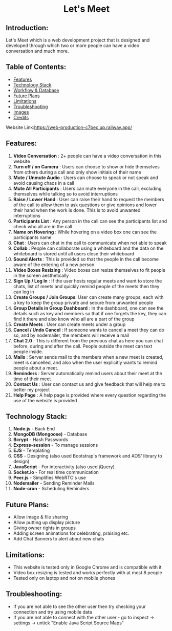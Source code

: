 <h1 align="center"><b>Let's Meet</b></h1>
<p align="center">
</p>

## Introduction:
  Let's Meet which is a web development project that is designed and developed through which two or more people can have a video conversation and much more.


## Table of Contents:
* [ Features ](#features)
* [ Technology Stack ](#technologystack)
* [ Workflow & Database ](#models) 
* [ Future Plans ](#futureplans)
* [ Limitations ](#limitations)
* [ Troubleshooting ](#troubleshooting)
* [ Images ](#images)
* [ Credits ](#credits)

Website Link:https://web-production-c7bec.up.railway.app/

## <a name="features"></a>Features:
1) <b>Video Conversation</b> : 2+ people can have a video conversation in this website
2) <b>Turn off / on Camera</b> : Users can choose to show or hide themselves from others during a call and only show initials of their name
3) <b>Mute / Unmute Audio</b> : Users can choose to speak or not speak and avoid causing chaos in a call
4) <b>Mute All Participants</b> : Users can mute everyone in the call, excluding themselves while talking so to avoid interruptions
5) <b>Raise / Lower Hand</b> : User can raise their hand to request the members of the call to allow them to ask questions or give opinions and lower their hand when the work is done. This is to avoid unwanted interruptions
6) <b>Participants List</b> : Any person in the call can see the participants list and check who all are in the call
7) <b>Name on Hovering</b> : While hovering on a video box one can see the participants name
8) <b>Chat</b> : Users can chat in the call to communicate when not able to speak
9) <b>Collab</b> : People can collaborate using a whiteboard and the data on the whiteboard is stored until all users close their whiteboard
10) <b>Sound Alerts</b> : This is provided so that the people in the call become aware of the entering of a new person
11) <b>Video Boxes Resizing</b> : Video boxes can resize themselves to fit people in the screen aesthetically
12) <b>Sign Up / Log In</b> : If the user hosts regular meets and want to store the chats, list of meets and quickly remind people of the meets then they can log in
13) <b>Create Groups / Join Groups</b>: User can create many groups, each with a key to keep the group private and secure from unwanted people
14) <b>Group Details in Group Dashboard</b> : In the dashboard, one can see the details such as key and members so that if one forgets the key, they can find it there and also know who all are a part of the group
15) <b>Create Meets</b> : User can create meets under a group
16) <b>Cancel / Undo Cancel</b> : If someone wants to cancel a meet they can do so, and by nodemailer, the members will receive a mail
17) <b>Chat 2.0</b> : This is different from the previous chat as here you can chat before, during and after the call. People outside the meet can text people inside.
18) <b>Mails</b> : Server sends mail to the members when a new meet is created, meet is cancelled, and also when the user explicitly wants to remind people about a meet.
19) <b>Reminders</b> : Server automatically remind users about their meet at the time of their meet
20) <b>Contact Us</b> : User can contact us and give feedback that will help me to better my project
21) <b>Help Page</b> : A help page is provided where every question regarding the use of the website is provided

## <a name="technologystack"></a>Technology Stack:
  1) <b>Node.js</b>  - Back End
  2) <b>MongoDB (Mongoose)</b> - Database
  3) <b>Bcrypt</b> - Hash Passwords
  4) <b>Express-session</b> - To manage sessions
  5) <b>EJS</b> - Templating 
  6) <b>CSS</b> - Designing (also used Bootstrap's framework and AOS' library to design)
  7) <b>JavaScript</b> - For interactivity (also used jQuery)
  8) <b>Socket.io</b> - For real time communication
  9) <b>Peer.js</b> - Simplifies WebRTC's use
  10) <b>Nodemailer</b> - Sending Reminder Mails
  11) <b>Node-cron</b> - Scheduling Reminders 


 
 ## <a name="futureplans"></a>Future Plans:
 * Allow image & file sharing
 * Allow putting up display picture
 * Giving owner rights in groups
 * Adding screen animations for celebrating, praising etc.
 * Add Chat Banners to alert about new chats

  ## <a name="limitaions"></a>Limitations:
* This website is tested only in Google Chrome and is compatible with it
* Video box resizing is tested and works perfectly with at most 8 people
* Tested only on laptop and not on mobile phones

## <a name="troubleshooting"></a>Troubleshooting:
 * If you are not able to see the other user then try checking your connection and try using mobile data
 * If you are not able to connect with the other user - go to inspect -> settings -> untick "Enable Java Script Source Maps"


